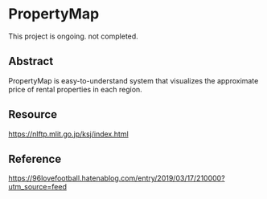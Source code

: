 # PropertyMap
This project is ongoing. not completed.

## Abstract
PropertyMap is easy-to-understand system that visualizes the approximate price of rental properties in each region.

## Resource
https://nlftp.mlit.go.jp/ksj/index.html

## Reference
https://96lovefootball.hatenablog.com/entry/2019/03/17/210000?utm_source=feed